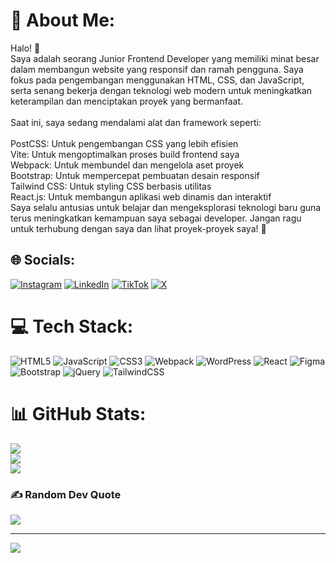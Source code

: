 # 💫 About Me:
Halo! 👋<br>Saya adalah seorang Junior Frontend Developer yang memiliki minat besar dalam membangun website yang responsif dan ramah pengguna. Saya fokus pada pengembangan menggunakan HTML, CSS, dan JavaScript, serta senang bekerja dengan teknologi web modern untuk meningkatkan keterampilan dan menciptakan proyek yang bermanfaat.<br><br>Saat ini, saya sedang mendalami alat dan framework seperti:<br><br>PostCSS: Untuk pengembangan CSS yang lebih efisien<br>Vite: Untuk mengoptimalkan proses build frontend saya<br>Webpack: Untuk membundel dan mengelola aset proyek<br>Bootstrap: Untuk mempercepat pembuatan desain responsif<br>Tailwind CSS: Untuk styling CSS berbasis utilitas<br>React.js: Untuk membangun aplikasi web dinamis dan interaktif<br>Saya selalu antusias untuk belajar dan mengeksplorasi teknologi baru guna terus meningkatkan kemampuan saya sebagai developer. Jangan ragu untuk terhubung dengan saya dan lihat proyek-proyek saya! 🚀


## 🌐 Socials:
[![Instagram](https://img.shields.io/badge/Instagram-%23E4405F.svg?logo=Instagram&logoColor=white)](https://instagram.com/ybDeveloper) [![LinkedIn](https://img.shields.io/badge/LinkedIn-%230077B5.svg?logo=linkedin&logoColor=white)](https://linkedin.com/in/ybDeveloper) [![TikTok](https://img.shields.io/badge/TikTok-%23000000.svg?logo=TikTok&logoColor=white)](https://tiktok.com/@ybDeveloper) [![X](https://img.shields.io/badge/X-black.svg?logo=X&logoColor=white)](https://x.com/ybDeveloper) 

# 💻 Tech Stack:
![HTML5](https://img.shields.io/badge/html5-%23E34F26.svg?style=for-the-badge&logo=html5&logoColor=white) ![JavaScript](https://img.shields.io/badge/javascript-%23323330.svg?style=for-the-badge&logo=javascript&logoColor=%23F7DF1E) ![CSS3](https://img.shields.io/badge/css3-%231572B6.svg?style=for-the-badge&logo=css3&logoColor=white) ![Webpack](https://img.shields.io/badge/webpack-%238DD6F9.svg?style=for-the-badge&logo=webpack&logoColor=black) ![WordPress](https://img.shields.io/badge/WordPress-%23117AC9.svg?style=for-the-badge&logo=WordPress&logoColor=white) ![React](https://img.shields.io/badge/react-%2320232a.svg?style=for-the-badge&logo=react&logoColor=%2361DAFB) ![Figma](https://img.shields.io/badge/figma-%23F24E1E.svg?style=for-the-badge&logo=figma&logoColor=white) ![Bootstrap](https://img.shields.io/badge/bootstrap-%238511FA.svg?style=for-the-badge&logo=bootstrap&logoColor=white) ![jQuery](https://img.shields.io/badge/jquery-%230769AD.svg?style=for-the-badge&logo=jquery&logoColor=white) ![TailwindCSS](https://img.shields.io/badge/tailwindcss-%2338B2AC.svg?style=for-the-badge&logo=tailwind-css&logoColor=white)
# 📊 GitHub Stats:
![](https://github-readme-stats.vercel.app/api?username=YB888&theme=dark&hide_border=false&include_all_commits=true&count_private=false)<br/>
![](https://github-readme-streak-stats.herokuapp.com/?user=YB888&theme=dark&hide_border=false)<br/>
![](https://github-readme-stats.vercel.app/api/top-langs/?username=YB888&theme=dark&hide_border=false&include_all_commits=true&count_private=false&layout=compact)

### ✍️ Random Dev Quote
![](https://quotes-github-readme.vercel.app/api?type=horizontal&theme=radical)

---
[![](https://visitcount.itsvg.in/api?id=YB888&icon=0&color=0)](https://visitcount.itsvg.in)

<!-- Proudly created with GPRM ( https://gprm.itsvg.in ) -->

